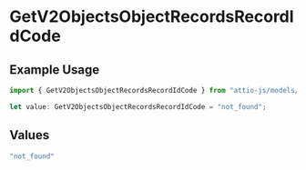 # GetV2ObjectsObjectRecordsRecordIdCode

## Example Usage

```typescript
import { GetV2ObjectsObjectRecordsRecordIdCode } from "attio-js/models/errors";

let value: GetV2ObjectsObjectRecordsRecordIdCode = "not_found";
```

## Values

```typescript
"not_found"
```